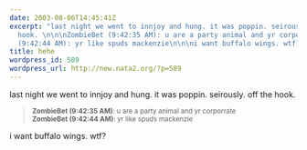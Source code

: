 ```yaml
---
date: 2003-08-06T14:45:41Z
excerpt: "last night we went to innjoy and hung. it was poppin. seirously. off the
  hook. \n\n\nZombieBet (9:42:35 AM): u are a party animal and yr corporrate\nZombieBet
  (9:42:44 AM): yr like spuds mackenzie\n\n\ni want buffalo wings. wtf?"
title: hehe
wordpress_id: 589
wordpress_url: http://new.nata2.org/?p=589
---
```


last night we went to innjoy and hung. it was poppin. seirously. off the hook. 
<blockquote>
<small>
<b>ZombieBet (9:42:35 AM)</b>: u are a party animal and yr corporrate<br/>
<b>ZombieBet (9:42:44 AM)</b>: yr like spuds mackenzie
</small>
</blockquote>
i want buffalo wings. wtf?
